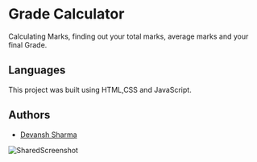 
# Grade Calculator

Calculating Marks, finding out your total marks, average marks and your final Grade.


## Languages
This project was built using HTML,CSS and JavaScript.
## Authors

- [Devansh Sharma](https://github.com/Devansh0991)

![SharedScreenshot](https://user-images.githubusercontent.com/116913642/202322280-04e24296-e243-4cb8-a592-d3c321541770.jpg)

